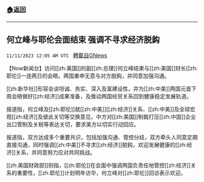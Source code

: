###  [:house:返回](README.md)
---


## 何立峰与耶伦会面结束 强调不寻求经济脱鈎
`11/11/2023 12:05 AM UTC ` [轉載自GNews](https://gnews.org/articles/1958825)

【Now新闻台】访问[[zh:美国]]的副[[zh:总理]]何立峰结束与[[zh:美国]]财长[[zh:耶伦]]一连两日的会晤。两国重申无意与对方脱鈎，并同意加强沟通。

[[zh:新华社]]形容会谈坦诚、务实、深入及富建设性，并为[[zh:中美]]两国元首下周会晤做好[[zh:经济]]成果准备，及推动两国经贸关系回到健康稳定发展轨道。

报道指，何立峰及[[zh:耶伦]]就[[zh:中美]][[zh:经济]]关系、[[zh:中美]]及全球宏观[[zh:经济]]及彼此关切等交换意见，中方对[[zh:美国]]制裁打压[[zh:中国]]企业出口管制及关税等表达关切，要求美方以切实行动回应。

报道指，双方达成多个重要共识，包括加强沟通、管控分歧，双方牵头人同意定期直接沟通，同时强调[[zh:中美]]不寻求[[zh:经济]]脱鈎，欢迎发展健康的[[zh:经济]]关系，并同意努力应对共同挑战。

[[zh:美国财政部]]则指，[[zh:耶伦]]在会面中强调两国负责任地管控[[zh:经济]]关系的重要性，[[zh:耶伦]]计划明年访华，何立峰对[[zh:耶伦]]回访表示欢迎。

